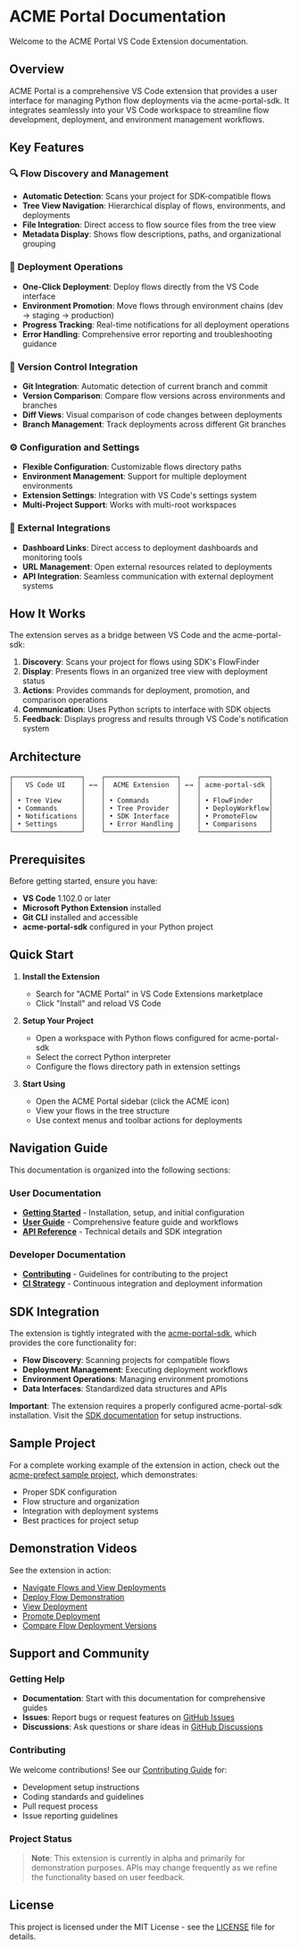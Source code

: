 # ACME Portal Documentation

Welcome to the ACME Portal VS Code Extension documentation.

## Overview

ACME Portal is a comprehensive VS Code extension that provides a user interface for managing Python flow deployments via the acme-portal-sdk. It integrates seamlessly into your VS Code workspace to streamline flow development, deployment, and environment management workflows.

## Key Features

### 🔍 **Flow Discovery and Management**
- **Automatic Detection**: Scans your project for SDK-compatible flows
- **Tree View Navigation**: Hierarchical display of flows, environments, and deployments
- **File Integration**: Direct access to flow source files from the tree view
- **Metadata Display**: Shows flow descriptions, paths, and organizational grouping

### 🚀 **Deployment Operations**
- **One-Click Deployment**: Deploy flows directly from the VS Code interface
- **Environment Promotion**: Move flows through environment chains (dev → staging → production)
- **Progress Tracking**: Real-time notifications for all deployment operations
- **Error Handling**: Comprehensive error reporting and troubleshooting guidance

### 🔄 **Version Control Integration**
- **Git Integration**: Automatic detection of current branch and commit
- **Version Comparison**: Compare flow versions across environments and branches
- **Diff Views**: Visual comparison of code changes between deployments
- **Branch Management**: Track deployments across different Git branches

### ⚙️ **Configuration and Settings**
- **Flexible Configuration**: Customizable flows directory paths
- **Environment Management**: Support for multiple deployment environments
- **Extension Settings**: Integration with VS Code's settings system
- **Multi-Project Support**: Works with multi-root workspaces

### 🔗 **External Integrations**
- **Dashboard Links**: Direct access to deployment dashboards and monitoring tools
- **URL Management**: Open external resources related to deployments
- **API Integration**: Seamless communication with external deployment systems

## How It Works

The extension serves as a bridge between VS Code and the acme-portal-sdk:

1. **Discovery**: Scans your project for flows using SDK's FlowFinder
2. **Display**: Presents flows in an organized tree view with deployment status
3. **Actions**: Provides commands for deployment, promotion, and comparison operations
4. **Communication**: Uses Python scripts to interface with SDK objects
5. **Feedback**: Displays progress and results through VS Code's notification system

## Architecture

```
┌─────────────────┐    ┌──────────────────┐    ┌─────────────────┐
│   VS Code UI    │ ←→ │  ACME Extension  │ ←→ │ acme-portal-sdk │
│                 │    │                  │    │                 │
│ • Tree View     │    │ • Commands       │    │ • FlowFinder    │
│ • Commands      │    │ • Tree Provider  │    │ • DeployWorkflow│
│ • Notifications │    │ • SDK Interface  │    │ • PromoteFlow   │
│ • Settings      │    │ • Error Handling │    │ • Comparisons   │
└─────────────────┘    └──────────────────┘    └─────────────────┘
```

## Prerequisites

Before getting started, ensure you have:

- **VS Code** 1.102.0 or later
- **Microsoft Python Extension** installed
- **Git CLI** installed and accessible
- **acme-portal-sdk** configured in your Python project

## Quick Start

1. **Install the Extension**
   - Search for "ACME Portal" in VS Code Extensions marketplace
   - Click "Install" and reload VS Code

2. **Setup Your Project**
   - Open a workspace with Python flows configured for acme-portal-sdk
   - Select the correct Python interpreter
   - Configure the flows directory path in extension settings

3. **Start Using**
   - Open the ACME Portal sidebar (click the ACME icon)
   - View your flows in the tree structure
   - Use context menus and toolbar actions for deployments

## Navigation Guide

This documentation is organized into the following sections:

### User Documentation
- **[Getting Started](user/getting-started.md)** - Installation, setup, and initial configuration
- **[User Guide](user/user-guide.md)** - Comprehensive feature guide and workflows
- **[API Reference](user/api-reference.md)** - Technical details and SDK integration

### Developer Documentation
- **[Contributing](developer/contributing.md)** - Guidelines for contributing to the project
- **[CI Strategy](developer/ci-strategy.md)** - Continuous integration and deployment information

## SDK Integration

The extension is tightly integrated with the [acme-portal-sdk](https://blackwhitehere.github.io/acme-portal-sdk/), which provides the core functionality for:

- **Flow Discovery**: Scanning projects for compatible flows
- **Deployment Management**: Executing deployment workflows
- **Environment Operations**: Managing environment promotions
- **Data Interfaces**: Standardized data structures and APIs

**Important**: The extension requires a properly configured acme-portal-sdk installation. Visit the [SDK documentation](https://blackwhitehere.github.io/acme-portal-sdk/) for setup instructions.

## Sample Project

For a complete working example of the extension in action, check out the [acme-prefect sample project](https://github.com/blackwhitehere/acme-prefect), which demonstrates:

- Proper SDK configuration
- Flow structure and organization
- Integration with deployment systems
- Best practices for project setup

## Demonstration Videos

See the extension in action:

- [Navigate Flows and View Deployments](https://vimeo.com/1078687975/38ca31d450?share=copy)
- [Deploy Flow Demonstration](https://vimeo.com/1078676313/8c957e07db?share=copy)
- [View Deployment](https://vimeo.com/1078680347/53b0f567f0?share=copy)
- [Promote Deployment](https://vimeo.com/1078686510/fcf1ce0d2c?share=copy)
- [Compare Flow Deployment Versions](https://vimeo.com/1078701794/21ed88bdf9?share=copy)

## Support and Community

### Getting Help

- **Documentation**: Start with this documentation for comprehensive guides
- **Issues**: Report bugs or request features on [GitHub Issues](https://github.com/blackwhitehere/acme-portal/issues)
- **Discussions**: Ask questions or share ideas in [GitHub Discussions](https://github.com/blackwhitehere/acme-portal/discussions)

### Contributing

We welcome contributions! See our [Contributing Guide](developer/contributing.md) for:

- Development setup instructions
- Coding standards and guidelines
- Pull request process
- Issue reporting guidelines

### Project Status

> **Note**: This extension is currently in alpha and primarily for demonstration purposes. APIs may change frequently as we refine the functionality based on user feedback.

## License

This project is licensed under the MIT License - see the [LICENSE](https://github.com/blackwhitehere/acme-portal/blob/main/LICENSE) file for details.
